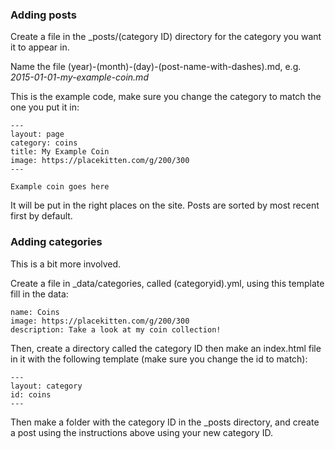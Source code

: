 ### Adding posts

Create a file in the _posts/(category ID) directory for the category you want it to appear in.

Name the file (year)-(month)-(day)-(post-name-with-dashes).md, e.g. *2015-01-01-my-example-coin.md*

This is the example code, make sure you change the category to match the one you put it in:

    ---
    layout: page
    category: coins
    title: My Example Coin
    image: https://placekitten.com/g/200/300
    ---

    Example coin goes here

It will be put in the right places on the site. Posts are sorted by most recent first by default.

### Adding categories

This is a bit more involved.

Create a file in _data/categories, called (categoryid).yml, using this template fill in the data:

    name: Coins
    image: https://placekitten.com/g/200/300
    description: Take a look at my coin collection!

Then, create a directory called the category ID then make an index.html file in it with the following template (make sure you change the id to match):

    ---
    layout: category
    id: coins
    ---

Then make a folder with the category ID in the _posts directory, and create a post using the instructions above using your new category ID.